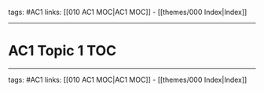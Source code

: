 tags: #AC1
links:  [[010 AC1 MOC|AC1 MOC]] - [[themes/000 Index|Index]]

---
# AC1 Topic 1 TOC



---
tags: #AC1
links:  [[010 AC1 MOC|AC1 MOC]] - [[themes/000 Index|Index]]